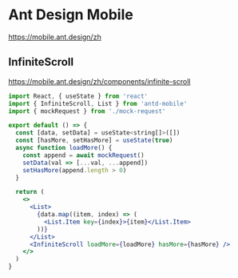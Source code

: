 # Ant Design Mobile

<https://mobile.ant.design/zh>

## InfiniteScroll

<https://mobile.ant.design/zh/components/infinite-scroll>

```jsx
import React, { useState } from 'react'
import { InfiniteScroll, List } from 'antd-mobile'
import { mockRequest } from './mock-request'

export default () => {
  const [data, setData] = useState<string[]>([])
  const [hasMore, setHasMore] = useState(true)
  async function loadMore() {
    const append = await mockRequest()
    setData(val => [...val, ...append])
    setHasMore(append.length > 0)
  }

  return (
    <>
      <List>
        {data.map((item, index) => (
          <List.Item key={index}>{item}</List.Item>
        ))}
      </List>
      <InfiniteScroll loadMore={loadMore} hasMore={hasMore} />
    </>
  )
}
```
